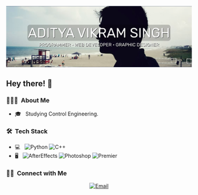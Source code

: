 <img src="https://raw.githubusercontent.com/AVS1508/AVS1508/master/assets/Aditya%20Vikram%20Singh%20Banner.png">

<h2> Hey there! 👋</h2>

<h3> 👨🏻‍💻 &nbsp;About Me </h3>

- 🎓 &nbsp; Studying Control Engineering.

<h3> 🛠 &nbsp;Tech Stack</h3>

- 💻 &nbsp;
  ![Python](https://img.shields.io/badge/-Python-333333?style=flat&logo=python)
  ![C++](https://img.shields.io/badge/-C++-333333?style=flat&logo=C%2B%2B&logoColor=00599C)
- 🖥 &nbsp;
  ![AfterEffects](https://img.shields.io/badge/-AfterEffects-333333?style=flat&logo=adobe-aftereffects)
  ![Photoshop](https://img.shields.io/badge/-Photoshop-333333?style=flat&logo=adobe-photoshop)
  ![Premier](https://img.shields.io/badge/-Premier-333333?style=flat&logo=adobe-premier)

<h3> 🤝🏻 &nbsp;Connect with Me </h3>

<p align="center">
<a href="xkyl17@outlook.com"><img alt="Email" src="https://img.shields.io/badge/Email-xkyl17@outlook.com-blue?style=flat-square&logo=gmail"></a>
</p>

